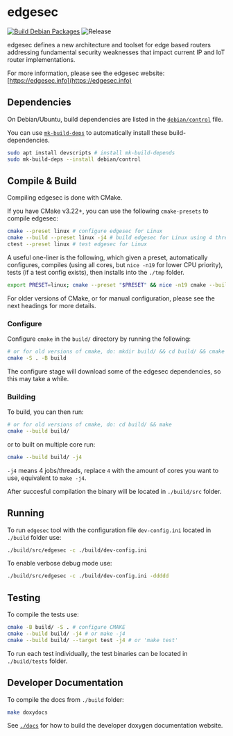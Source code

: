 # edgesec

[![Build Debian Packages](https://github.com/nqminds/edgesec/actions/workflows/create-debs.yml/badge.svg)](https://github.com/nqminds/edgesec/actions/workflows/create-debs.yml) ![Release](https://badgen.net/badge/release/0.0.8/blue?icon=color)

edgesec defines a new architecture and toolset for edge based routers addressing
fundamental security weaknesses that impact current IP and IoT router implementations.

For more information, please see the edgesec website: [https://edgesec.info](https://edgesec.info)

## Dependencies

On Debian/Ubuntu, build dependencies are listed in the
[`debian/control`](https://github.com/nqminds/edgesec/blob/main/debian/control) file.

You can use [`mk-build-deps`](https://manpages.ubuntu.com/manpages/focal/man1/mk-build-deps.1.html)
to automatically install these build-dependencies.

```bash
sudo apt install devscripts # install mk-build-depends
sudo mk-build-deps --install debian/control
```

## Compile & Build

Compiling edgesec is done with CMake.

If you have CMake v3.22+, you can use the following `cmake-presets` to compile edgesec:

```bash
cmake --preset linux # configure edgesec for Linux
cmake --build --preset linux -j4 # build edgesec for Linux using 4 threads
ctest --preset linux # test edgesec for Linux
```

A useful one-liner is the following, which given a preset, automatically
configures, compiles (using all cores, but `nice -n19` for lower CPU priority),
tests (if a test config exists), then installs into the `./tmp` folder.

```bash
export PRESET=linux; cmake --preset "$PRESET" && nice -n19 cmake --build --preset "$PRESET" -j=$(nproc) && ( ctest --list-presets | grep "\"$PRESET\"" ) && ctest --preset "$PRESET"; cmake --install "./build/$PRESET" --prefix "./tmp/$PRESET"
```

For older versions of CMake, or for manual configuration, please see the next headings for more details.

### Configure

Configure `cmake` in the `build/` directory by running the following:

```bash
# or for old versions of cmake, do: mkdir build/ && cd build/ && cmake ..
cmake -S . -B build
```

The configure stage will download some of the edgesec dependencies, so this may take a while.

### Building

To build, you can then run:

```bash
# or for old versions of cmake, do: cd build/ && make
cmake --build build/
```

or to built on multiple core run:

```bash
cmake --build build/ -j4
```

`-j4` means 4 jobs/threads, replace `4` with the amount of cores you want to use, equivalent to `make -j4`.

After succesful compilation the binary will be located in `./build/src` folder.

## Running

To run `edgesec` tool with the configuration file `dev-config.ini` located in `./build` folder use:

```bash
./build/src/edgesec -c ./build/dev-config.ini
```

To enable verbose debug mode use:

```bash
./build/src/edgesec -c ./build/dev-config.ini -ddddd
```

## Testing

To compile the tests use:

```bash
cmake -B build/ -S . # configure CMAKE
cmake --build build/ -j4 # or make -j4
cmake --build build/ --target test -j4 # or 'make test'
```

To run each test individually, the test binaries can be located in `./build/tests` folder.

## Developer Documentation

To compile the docs from `./build` folder:

```bash
make doxydocs
```

See [`./docs`](./docs) for how to build the developer doxygen documentation website.
